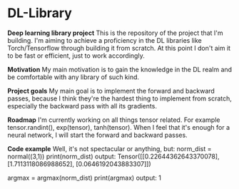 # DL-Library
**Deep learning library project**
This is the repository of the project that I'm building. I'm aiming to achieve a proficiency in the DL libraries like Torch/Tensorflow through building it from scratch. At this point I don't aim it to be fast or efficient, just to work accordingly.

**Motivation**
My main motivation is to gain the knowledge in the DL realm and be comfortable with any library of such kind.

**Project goals**
My main goal is to implement the forward and backward passes, because I think they're the hardest thing to implement from scratch, especially the backward pass with all its gradients.

**Roadmap**
I'm currently working on all things tensor related. For example tensor.randint(), exp(tensor), tanh(tensor). When I feel that it's enough for a neural network, I will start the forward and backward passes.

**Code example**
Well, it's not spectacular or anything, but:
norm_dist =  normal((3,1))
print(norm_dist)
output: Tensor([[0.22644362643370078], [1.7113118086988652], [0.0646192043883307]])

argmax =  argmax(norm_dist)
print(argmax)
output: 1
